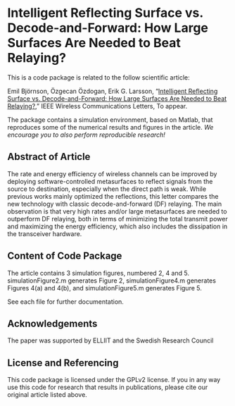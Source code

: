 Intelligent Reflecting Surface vs. Decode-and-Forward: How Large Surfaces Are Needed to Beat Relaying?
==================

This is a code package is related to the follow scientific article:

Emil Björnson, Özgecan Özdogan, Erik G. Larsson, “[Intelligent Reflecting Surface vs. Decode-and-Forward: How Large Surfaces Are Needed to Beat Relaying?](https://arxiv.org/pdf/1906.03949),” IEEE Wireless Communications Letters, To appear.

The package contains a simulation environment, based on Matlab, that reproduces some of the numerical results and figures in the article. *We encourage you to also perform reproducible research!*


## Abstract of Article

The rate and energy efficiency of wireless channels can be improved by deploying software-controlled metasurfaces to reflect signals from the source to destination, especially when the direct path is weak. While previous works mainly optimized the reflections, this letter compares the new technology with classic decode-and-forward (DF) relaying. The main observation is that very high rates and/or large metasurfaces are needed to outperform DF relaying, both in terms of minimizing the total transmit power and maximizing the energy efficiency, which also includes the dissipation in the transceiver hardware. 


## Content of Code Package

The article contains 3 simulation figures, numbered 2, 4 and 5. simulationFigure2.m generates Figure 2, simulationFigure4.m generates Figures 4(a) and 4(b), and simulationFigure5.m generates Figure 5.

See each file for further documentation.


## Acknowledgements

The paper was supported by ELLIIT and the Swedish Research Council


## License and Referencing

This code package is licensed under the GPLv2 license. If you in any way use this code for research that results in publications, please cite our original article listed above.
